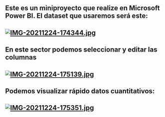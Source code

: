 
## Este es un miniproyecto que realize en Microsoft Power BI. El dataset que usaremos será este:
## [![IMG-20211224-174344.jpg](https://i.postimg.cc/XYsL0gPW/IMG-20211224-174344.jpg)](https://postimg.cc/Hr7XwbHv)

## En este sector podemos seleccionar y editar las columnas 
## [![IMG-20211224-175139.jpg](https://i.postimg.cc/9MLCdK8S/IMG-20211224-175139.jpg)](https://postimg.cc/G8TWr71J)

## Podemos visualizar rápido datos cuantitativos:
## [![IMG-20211224-175351.jpg](https://i.postimg.cc/XqTMxbw2/IMG-20211224-175351.jpg)](https://postimg.cc/rRCYF7ZW)
